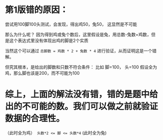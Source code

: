  # 第1版错的原因：
 
 尝试用100脚100头测试，会发现，得出鸡50，兔50， 这显然是不可能
 
 那么为什么呢？
 因为得到鸡或兔个数后，这里假设是兔，用总数-兔数=鸡数，但是这个表达式里没有体现出鸡的脚是2个实质  
 
 当然这个可以通过 `总脚数 = 鸡数 * 2 + 兔数 * 4` 进行验证，从而证明这是一个错解。
 
 但究其根本，是给出的脚数和只数不符合条件： 
 比如 脚=100， 头=100
 假设全为鸡，那么脚也该是200，而不可能为100
 
 
 
 # 综上，上面的解法没有错，错的是题中给出的不可能的数。我们可以做之前就验证数据的合理性。
 
 （此时全为鸡）` 头数*2 <= 脚 <= 头数*4` (此时全为兔)
 
 
 
 
 
 
 
 
 
 
 
